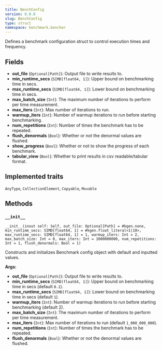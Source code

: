 ```yaml
---
title: BenchConfig
version: 0.0.0
slug: BenchConfig
type: struct
namespace: benchmark.bencher
---
```


<section class='mojo-docs'>

Defines a benchmark configuration struct to control execution times and
frequency.

## Fields

- ​<b>out_file</b> (`Optional[Path]`): Output file to write results to.
- ​<b>min_runtime_secs</b> (`SIMD[float64, 1]`): Upper bound on benchmarking time
  in secs.
- ​<b>max_runtime_secs</b> (`SIMD[float64, 1]`): Lower bound on benchmarking time
  in secs.
- ​<b>max_batch_size</b> (`Int`): The maximum number of iterations to perform per
  time measurement.
- ​<b>max_iters</b> (`Int`): Max number of iterations to run.
- ​<b>warmup_iters</b> (`Int`): Number of warmup iterations to run before
  starting benchmarking.
- ​<b>num_repetitions</b> (`Int`): Number of times the benchmark has to be
  repeated.
- ​<b>flush_denormals</b> (`Bool`): Whether or not the denormal values are
  flushed.
- ​<b>show_progress</b> (`Bool`): Whether or not to show the progress of each
  benchmark.
- ​<b>tabular_view</b> (`Bool`): Whether to print results in csv readable/tabular
  format.

## Implemented traits

`AnyType`,
`CollectionElement`,
`Copyable`,
`Movable`

## Methods

### `__init__`

<div class='mojo-function-detail'>

<div class="mojo-function-sig">

```mojo
__init__(inout self: Self, out_file: Optional[Path] = #kgen.none, min_runtime_secs: SIMD[float64, 1] = #kgen.float_literal<1|10>, max_runtime_secs: SIMD[float64, 1] = 1, warmup_iters: Int = 2, max_batch_size: Int = 0, max_iters: Int = 1000000000, num_repetitions: Int = 1, flush_denormals: Bool = 1)
```

</div>

Constructs and initializes Benchmark config object with default and inputted values.

**Args:**

- ​<b>out_file</b> (`Optional[Path]`): Output file to write results to.
- ​<b>min_runtime_secs</b> (`SIMD[float64, 1]`): Upper bound on benchmarking time
  in secs (default `0.1`).
- ​<b>max_runtime_secs</b> (`SIMD[float64, 1]`): Lower bound on benchmarking time
  in secs (default `1`).
- ​<b>warmup_iters</b> (`Int`): Number of warmup iterations to run before
  starting benchmarking (default 2).
- ​<b>max_batch_size</b> (`Int`): The maximum number of iterations to perform per
  time measurement.
- ​<b>max_iters</b> (`Int`): Max number of iterations to run (default
  `1_000_000_000`).
- ​<b>num_repetitions</b> (`Int`): Number of times the benchmark has to be
  repeated.
- ​<b>flush_denormals</b> (`Bool`): Whether or not the denormal values are
  flushed.

</div>

</section>
